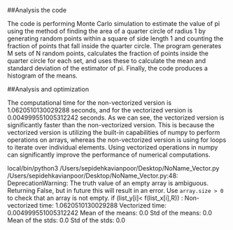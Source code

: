 ##Analysis the code

The code is performing Monte Carlo simulation to estimate the value of pi using the method of finding the area of a quarter circle of radius 1 by generating random points within a square of side length 1 and counting the fraction of points that fall inside the quarter circle. The program generates M sets of N random points, calculates the fraction of points inside the quarter circle for each set, and uses these to calculate the mean and standard deviation of the estimator of pi. Finally, the code produces a histogram of the means.


##Analysis and optimization


The computational time for the non-vectorized version is 
1.0620510130029288 seconds, and for the vectorized version is 0.004999551005312242 seconds. As we can see, the vectorized version is significantly faster than the non-vectorized version. This is because the vectorized version is utilizing the built-in capabilities of numpy to perform operations on arrays, whereas the non-vectorized version is using for loops to iterate over individual elements. Using vectorized operations in numpy can significantly improve the performance of numerical computations.



local/bin/python3 /Users/sepidehkavianpoor/Desktop/NoName_Vector.py
/Users/sepidehkavianpoor/Desktop/NoName_Vector.py:48: DeprecationWarning: The truth value of an empty array is ambiguous. Returning False, but in future this will result in an error. Use `array.size > 0` to check that an array is not empty.
  if (list_y[i]< f(list_x[i],R)) :
Non-vectorized time: 1.0620510130029288
Vectorized time: 0.004999551005312242
Mean of the means: 0.0
Std of the means: 0.0
Mean of the stds: 0.0
Std of the stds: 0.0